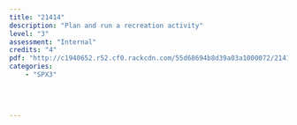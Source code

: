 ```yaml
---
title: "21414"
description: "Plan and run a recreation activity"
level: "3"
assessment: "Internal"
credits: "4"
pdf: "http://c1940652.r52.cf0.rackcdn.com/55d68694b8d39a03a1000072/21414.pdf"
categories:
    - "SPX3"
    
    
    
    
---
```

